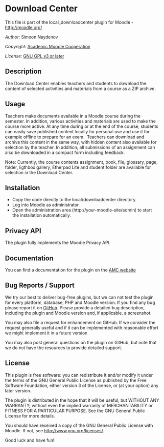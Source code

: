 Download Center 
======================

This file is part of the local_downloadcenter plugin for Moodle - <http://moodle.org/>

*Author:*    Simeon Naydenov

*Copyright:* [Academic Moodle Cooperation](http://www.academic-moodle-cooperation.org)

*License:*   [GNU GPL v3 or later](http://www.gnu.org/copyleft/gpl.html)


Description
-----------

The Download Center enables teachers and students to download the content of selected activities and materials from a course as a ZIP archive.


Usage
-------

Teachers make documents available in a Moodle course during the semester. In addition, various activities and materials are used to make the course more active. 
At any time during or at the end of the course, students can easily save published content locally for personal use and use it for example offline to prepare for an exam. 
Teachers can download and archive this content in the same way, with hidden content also available for selection by the teacher. In addition, all submissions of an assignment can also be downloaded in a compact form including feedback.

Note: Currently, the course contents assignment, book, file, glossary, page, folder, ligthbox gallery, Etherpad Lite and student folder are available for selection in the Download Center.


Installation
------------

* Copy the code directly to the local/downloadcenter directory.
* Log into Moodle as administrator.
* Open the administration area (http://your-moodle-site/admin) to start the installation
  automatically.


Privacy API
--------------

The plugin fully implements the Moodle Privacy API.


Documentation
--------------

You can find a documentation for the plugin on the [AMC website](https://academic-moodle-cooperation.org/local_downloadcenter/)


Bug Reports / Support
---------------------

We try our best to deliver bug-free plugins, but we can not test the plugin for every platform,
database, PHP and Moodle version. If you find any bug please report it on
[GitHub](https://github.com/academic-moodle-cooperation/moodle-local_downloadcenter/issues). Please
provide a detailed bug description, including the plugin and Moodle version and, if applicable, a
screenshot.

You may also file a request for enhancement on GitHub. If we consider the request generally useful
and if it can be implemented with reasonable effort we might implement it in a future version.

You may also post general questions on the plugin on GitHub, but note that we do not have the
resources to provide detailed support.


License
-------

This plugin is free software: you can redistribute it and/or modify it under the terms of the GNU
General Public License as published by the Free Software Foundation, either version 3 of the
License, or (at your option) any later version.

The plugin is distributed in the hope that it will be useful, but WITHOUT ANY WARRANTY; without
even the implied warranty of MERCHANTABILITY or FITNESS FOR A PARTICULAR PURPOSE. See the GNU
General Public License for more details.

You should have received a copy of the GNU General Public License with Moodle. If not, see
<http://www.gnu.org/licenses/>.


Good luck and have fun!
